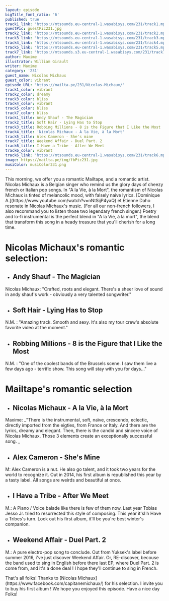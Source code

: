 ```yaml
---
layout: episode
bigTitle_font_ratio: '6'
published: true
track1_link: 'https://mtsounds.eu-central-1.wasabisys.com/231/track1.mp3'
guestPic: guestPic231.jpg
track2_link: 'https://mtsounds.eu-central-1.wasabisys.com/231/track2.mp3'
track3_link: 'https://mtsounds.eu-central-1.wasabisys.com/231/track3.mp3'
track4_link: 'https://mtsounds.eu-central-1.wasabisys.com/231/track4.mp3'
track5_link: 'https://mtsounds.eu-central-1.wasabisys.com/231/track5.mp3'
track7_link: 'https://mtsounds.s3.eu-central-1.wasabisys.com/231/track7.mp3'
author: Maxime
illustrator: William Girault
writer: Maxime
category: '231'
guest_name: Nicolas Michaux
guest_color: vibrant
episode_URL: 'https://mailta.pe/231/Nicolas-Michaux/'
track1_color: vibrant
track2_color: dreamy
track3_color: bliss
track4_color: vibrant
track5_color: bliss
track7_color: bliss
track1_title: Andy Shauf - The Magician
track2_title: Soft Hair - Lying Has to Stop
track3_title: Robbing Millions - 8 is the Figure that I Like the Most
track4_title: 'Nicolas Michaux - A la Vie, à la Mort'
track5_title: Alex Cameron - She's mine
track7_title: Weekend Affair - Duel Part. 2
track6_title: I Have a Tribe - After We Meet
track6_color: vibrant
track6_link: 'https://mtsounds.eu-central-1.wasabisys.com/231/track6.mp3'
image: https://mailta.pe/img/fbPic231.jpg
musiColor: musiColor231.png
---
```

<p id="introduction"> This morning, we offer you a romantic Mailtape, and a romantic artist. Nicolas Michaux is a Belgian singer who remind us the glory days of cheezy french or Italian pop songs. In "A la Vie, à la Mort", the romantism of Nicolas Michaux is tinted of melancolic mood, with falsely naive lyrics. [Dominique A.](https://www.youtube.com/watch?v=nNtSijP4yaQ) et Etienne Daho resonate in Nicolas Michaux's music. (For all our non-french followers, I also recommand you to listen those two legendary french singer.) Poetry and lo-fi instrumental is the perfect blend in "A la Vie, à la mort", the blend that transform this song in a heady treasure that you'll cherish for a long time. </p>

# **Nicolas Michaux's romantic selection:** 
 
+ ## Andy Shauf - The Magician
Nicolas Michaux: "Crafted, roots and elegant. There's a sheer love of sound in andy shauf's work - obviously a very talented songwriter."

+ ## Soft Hair - Lying Has to Stop
N.M. : "Amazing track. Smooth and sexy. It's also my tour crew's absolute favorite video at the moment."

+ ## Robbing Millions - 8 is the Figure that I Like the Most
N.M. : "One of the coolest bands of the Brussels scene. I saw them live a few days ago - terrific show. This song will stay with you for days..."


# **Mailtape's romantic selection**

+ ## Nicolas Michaux - A la Vie, à la Mort
Maxime: _"There is the instrumental, soft, naïve, crescendo, eclectic, directly imported from the eigties, from France or Italy. And there are the lyrics, dreamy and elegant. Then, there is the candid and sincere voice of Nicolas Michaux. Those 3 elements create an exceptionally successful song. _

+ ## Alex Cameron - She's Mine
M: Alex Cameron is a nut. He also go talent, and it took two years for the world to recognize it. Out in 2014, his first album is republished this year by a tasty label. All songs are weirds and beautiful at once. 

+ ## I Have a Tribe - After We Meet
M.: A Piano / Voice balade like there is few of them now. Last year Tobias Jesso Jr. tried to resurrected this style of composing. This year it'sI h Have a Tribes's turn. Look out his first album, it'll be you're best winter's companion.

+ ## Weekend Affair - Duel Part. 2
M.: A pure electro-pop song to conclude. Out from Yuksek's label before summer 2016, i've just discover Weekend Affair. Or, RE-discover, becouse the band used to sing in English before there last EP, where Duel Part. 2 is come from, and it's a done deal ! I hope they'll continue to sing in French. 

<p id="outroduction">That's all folks! Thanks to [Nicolas Michaux](https://www.facebook.com/capitanemichaux/) for his selection. I invite you to buy his first album ! We hope you enjoyed this episode. Have a nice day Folks!</p>
